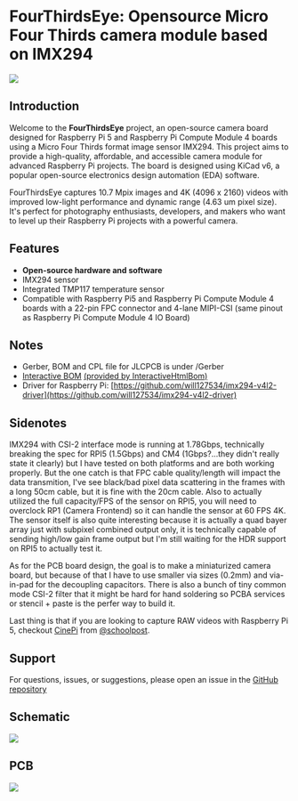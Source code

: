 # FourThirdsEye: Opensource Micro Four Thirds camera module based on IMX294
![](https://github.com/will127534/FourThirdsEye/blob/2d40e392c67383d515081146fcd0cbcc5ac29037/PCBA.jpg)

## Introduction
Welcome to the **FourThirdsEye** project, an open-source camera board designed for Raspberry Pi 5 and Raspberry Pi Compute Module 4 boards using a Micro Four Thirds format image sensor IMX294. This project aims to provide a high-quality, affordable, and accessible camera module for advanced Raspberry Pi projects. The board is designed using KiCad v6, a popular open-source electronics design automation (EDA) software.

FourThirdsEye captures 10.7 Mpix images and 4K (4096 x 2160) videos with improved low-light performance and dynamic range (4.63 um pixel size). It's perfect for photography enthusiasts, developers, and makers who want to level up their Raspberry Pi projects with a powerful camera.

## Features
* **Open-source hardware and software**
* IMX294 sensor
* Integrated TMP117 temperature sensor
* Compatible with Raspberry Pi5 and Raspberry Pi Compute Module 4 boards with a 22-pin FPC connector and 4-lane MIPI-CSI (same pinout as Raspberry Pi Compute Module 4 IO Board)

## Notes
* Gerber, BOM and CPL file for JLCPCB is under /Gerber
* [Interactive BOM](https://htmlpreview.github.io/?https://github.com/will127534/FourThirdsEye/blob/main/ibom.html) [(provided by InteractiveHtmlBom)
](https://github.com/openscopeproject/InteractiveHtmlBom)
* Driver for Raspberry Pi: [https://github.com/will127534/imx294-v4l2-driver](https://github.com/will127534/imx294-v4l2-driver)

## Sidenotes
IMX294 with CSI-2 interface mode is running at 1.78Gbps, technically breaking the spec for RPI5 (1.5Gbps) and CM4 (1Gbps?...they didn't really state it clearly) but I have tested on both platforms and are both working properly. But the one catch is that FPC cable quality/length will impact the data transmition, I've see black/bad pixel data scattering in the frames with a long 50cm cable, but it is fine with the 20cm cable. Also to actually utilized the full capacity/FPS of the sensor on RPI5, you will need to overclock RP1 (Camera Frontend) so it can handle the sensor at 60 FPS 4K. The sensor itself is also quite interesting because it is actually a quad bayer array just with subpixel combined output only, it is technically capable of sending high/low gain frame output but I'm still waiting for the HDR support on RPI5 to actually test it.

As for the PCB board design, the goal is to make a miniaturized camera board, but because of that I have to use smaller via sizes (0.2mm) and via-in-pad for the decoupling capacitors. There is also a bunch of tiny common mode CSI-2 filter that it might be hard for hand soldering so PCBA services or stencil + paste is the perfer way to build it.

Last thing is that if you are looking to capture RAW videos with Raspberry Pi 5, checkout [CinePi](https://github.com/cinepi/cinepi-sdk) from [@schoolpost](https://csabanagy.ca).

## Support
For questions, issues, or suggestions, please open an issue in the [GitHub repository](https://github.com/will127534/FourThirdsEye/issues)

## Schematic
![](https://github.com/will127534/FourThirdsEye/blob/2d40e392c67383d515081146fcd0cbcc5ac29037/SCH.jpg)

## PCB
![](https://github.com/will127534/FourThirdsEye/blob/2d40e392c67383d515081146fcd0cbcc5ac29037/PCB.JPG)
